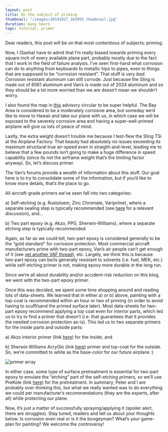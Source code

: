 ```yaml
---
layout: post
title: On the subject of priming
thumbnail: "/images/20191027_163955_thumbnail.jpg"
duration: many hours
tags: tutorial, primer
---
```

Dear readers, this post will be on that most contentious of subjects: priming. 

Now, I (Sasha) have to admit that I’m really biased towards priming every square inch of every available plane part, probably mostly due to the fact that I work in the field of failure analysis. I’ve seen first-hand what corrosion can do to anything from keyboards to metallic hips to pipes, even to things that are supposed to be “corrosion resistant”. That stuff is *very bad*. Corrosion resistant aluminum can still corrode. Just because the Sling is made out of 6061 aluminum and Van’s is made out of 2024 aluminum and so they should be a lot more worried than we are doesn’t mean we shouldn’t worry.

I also found the map in [this](https://www.faa.gov/documentLibrary/media/Advisory_Circular/AC_43-4B.pdf) advisory circular to be super helpful. The Bay Area is considered to be a moderately corrosive area, but someday we’d like to move to Hawaii and take our plane with us, in which case we will be exposed to the severely corrosive area and having a super-well-primed airplane will give us lots of peace of mind.

Lastly, the extra weight doesn’t trouble me because I test-flew the Sling TSi at the Airplane Factory. That beauty had absolutely no issues exceeding its maximum structural true air-speed even in straight-and-level, leading me to believe that a few pounds isn’t going to make a huge difference in speed capability (since its not the airframe weight that’s the limiting factor anyway).
So, let’s discuss primer.

The Van’s forums provide a *wealth* of information about this stuff. Our goal here is to try to consolidate some of the information, but if you’d like to know more details, that’s the place to go.

All aircraft-grade primers we’ve seen fall into two categories:

a)    Self-etching (e.g. Rustoluem, Zinc Chromate, Variprime), where a separate sealing step is typically recommended (see [here](http://www.vansairforce.com/community/showthread.php?t=27610) for a relevant discussion), and…


b)    Two part epoxy (e.g. Akzo, PPG, Sherwin-Williams), where a separate etching step is typically recommended.


Again, as far as we could tell, two-part epoxy is considered generally to be the “gold standard” for corrosion protection. Most commercial aircraft manufacturers prime with two-part epoxy, Van’s air people can’t get enough of it (see [yet another VAF thread](http://www.vansairforce.com/community/showthread.php?t=96070)), etc. Largely, we think this is because two-part epoxy can be/is generally resistant to solvents (i.e. fuel, MEK, etc.) while self-etching primer is not, making epoxy more durable in the long run.

Since we’re all about durability and/or accident-risk reduction on this blog, we went with the two-part epoxy primer. 

Once this was decided, we spent some time shopping around and reading lots of data-sheets. We learned that in either a) or b) above, painting with a top-coat is recommended within an hour or two of priming (in order to avoid having to scuff/sand the primed surface later). Most data-sheets for two-part epoxy recommend applying a top coat even for interior parts, which led us to try to find a primer that doesn’t (i.e. that guarantees that it provides the needed corrosion protection as-is). This led us to two separate primers for the inside parts and outside parts:


a)    Akzo interior primer (link [here](https://www.aircraftspruce.com/catalog/cspages/akzoprimer.php?clickkey=26124)) for the inside, and

b)    Sherwin Williams AcryGlo (link [here](https://www.swaerospace.com/products/exterior/primers/high-solids-primers/high-solids-corrosion-resistant-epoxy-primer-cm0483928)) primer and top-coat for the outside. So, we’re committed to white as the base-color for our future airplane :)

![primer array](/images/20191027_163955.jpg)

In either case, some type of surface pretreatment is essential for two-part epoxy to emulate the “etching” part of the self-etching primers, so we’ll use PreKote (link [here](https://www.aircraftspruce.com/catalog/cspages/prekotesurface.php)) for the pretreatment. 
In summary, Peter and I are probably over-thinking this, but what we really wanted was to do everything we could per manufacturer’s recommendations (they are the experts, after all) while protecting our plane. 

Now, it’s just a matter of successfully spraying/applying it (spoiler alert, there are struggles). Stay tuned, readers and tell us about your thoughts below. Is corrosion even real or is it the boogeyman? What’s your game-plan for painting? We welcome the controversy! 





